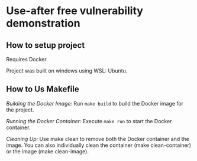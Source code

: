 # Use-after free vulnerability demonstration

## How to setup project

Requires Docker.

Project was built on windows using WSL: Ubuntu.

## How to Us Makefile

*Building the Docker Image:* Run `make build` to build the Docker image for the project.

*Running the Docker Container:* Execute `make run` to start the Docker container.

*Cleaning Up:* Use make clean to remove both the Docker container and the image. You can also individually clean the container (make clean-container) or the image (make clean-image).
